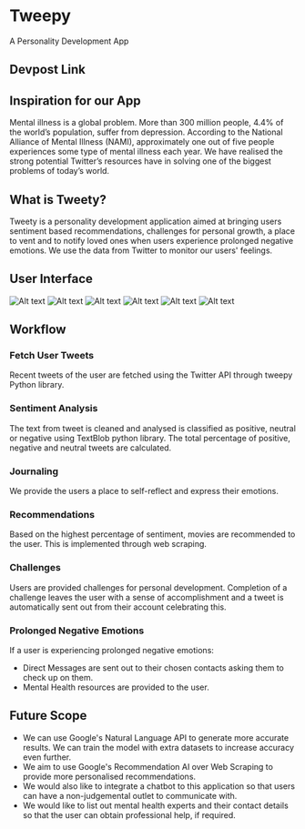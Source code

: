 # Tweepy
A Personality Development App

## Devpost Link

## Inspiration for our App

Mental illness is a global problem. More than 300 million people, 4.4% of the world’s population, suffer from depression.
According to the National Alliance of Mental Illness (NAMI), approximately one out of five people experiences some type of mental illness each year. We have realised the strong potential Twitter’s resources have in solving one of the biggest problems of today’s  world.

## What is Tweety?

Tweety is a personality development application aimed at bringing users sentiment based recommendations, challenges for personal growth, a place to vent and to notify loved ones when users experience prolonged negative emotions. We use the data from Twitter to monitor our users' feelings.

## User Interface

![Alt text](media\ChatScreen.png? "Title")
![Alt text](media\chat11.png?raw=true "Title")
![Alt text](media\tw.png?raw=true "Title")
![Alt text](media\chat1.png?raw=true "Title")
![Alt text](media\chat.png?raw=true "Title")
![Alt text](media\chat3.png?raw=true "Title")

## Workflow

### Fetch User Tweets

Recent tweets of the user are fetched using the Twitter API through tweepy Python library.

### Sentiment Analysis

The text from tweet is cleaned and analysed is classified as positive, neutral or negative using TextBlob python library. The total percentage of positive, negative and neutral tweets are calculated. 

### Journaling

We provide the users a place to self-reflect and express their emotions.

### Recommendations

Based on the highest percentage of sentiment, movies are recommended to the user. This is implemented through web scraping.

### Challenges

Users are provided challenges for personal development. Completion of a challenge leaves the user with a sense of accomplishment and a tweet is automatically sent out from their account celebrating this.

### Prolonged Negative Emotions

If a user is experiencing prolonged negative emotions:
- Direct Messages are sent out to their chosen contacts asking them to check up on them.
- Mental Health resources are provided to the user.

## Future Scope

- We can use Google's Natural Language API to generate more accurate results. We can train the model with extra datasets to increase accuracy even further.
- We aim to use Google's Recommendation AI over Web Scraping to provide more personalised recommendations.
- We would also like to integrate a chatbot to this application so that users can have a non-judgemental outlet to communicate  with.
- We would like to list out mental health experts and their contact details so that the user can obtain professional help, if required.
